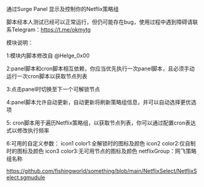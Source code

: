 通过Surge Panel 显示及控制你的Netflix策略组

脚本经本人测试已经可以正常运行，但仍可能存在bug，使用过程中遇到障碍请联系Telegram：https://t.me/okmytg

模块说明：

 1:模块内脚本修改自 @Helge_0x00
 
 2:panel脚本和cron脚本相互依赖，你应当优先执行一次panel脚本，且必须手动运行一次cron脚本以获取节点列表
 
 3:点击panel时切换至下一个可解锁节点
 
 4:panel脚本允许自动更新，自动更新将刷新策略组信息，并可以自动选择更优选项
 
 5: cron脚本用于遍历Netflix策略组，以获取节点列表，你可以通过配置cron表达式以修改执行频率
 
 6:可用的自定义参数：
icon1 color1:全解锁时的图标及颜色
 icon2 color2:仅自制时的图标及颜色
 icon3 color3:无可用节点的图标及颜色
 netflixGroup：网飞策略组名称

https://github.com/fishingworld/something/blob/main/NetflixSelect/NetflixSelect.sgmudule
